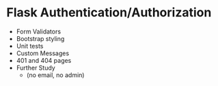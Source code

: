 # Flask Authentication/Authorization
+ Form Validators
+ Bootstrap styling
+ Unit tests 
+ Custom Messages
+ 401 and 404 pages
+ Further Study
  + (no email, no admin)
